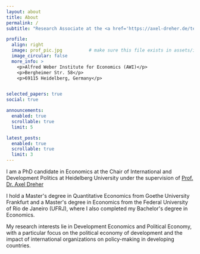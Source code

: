```yaml
---
layout: about
title: About
permalink: /
subtitle: "Research Associate at the <a href='https://axel-dreher.de/team/'>Chair of International and Development Politics</a>, Heidelberg University"

profile:
  align: right
  image: prof_pic.jpg          # make sure this file exists in assets/img/
  image_circular: false
  more_info: >
    <p>Alfred Weber Institute for Economics (AWI)</p>
    <p>Bergheimer Str. 58</p>
    <p>69115 Heidelberg, Germany</p>


selected_papers: true
social: true

announcements:
  enabled: true
  scrollable: true
  limit: 5

latest_posts:
  enabled: true
  scrollable: true
  limit: 3
---
```


I am a PhD candidate in Economics at the Chair of International and Development Politics at Heidelberg University under the supervision of [Prof. Dr. Axel Dreher](https://axel-dreher.de/)  

I hold a Master's degree in Quantitative Economics from Goethe University Frankfurt and a Master's degree in Economics from the Federal University of Rio de Janeiro (UFRJ), where I also completed my Bachelor's degree in Economics.  

My research interests lie in Development Economics and Political Economy, with a particular focus on the political economy of development and the impact of international organizations on policy-making in developing countries.
